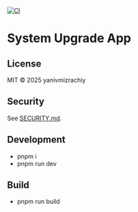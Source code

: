 [![CI](https://github.com/yanivmizrachiy/system-upgrade-app/actions/workflows/ci.yml/badge.svg)](https://github.com/yanivmizrachiy/system-upgrade-app/actions/workflows/ci.yml)

# System Upgrade App

## License
MIT © 2025 yanivmizrachiy

## Security
See [SECURITY.md](SECURITY.md).

## Development
- pnpm i
- pnpm run dev

## Build
- pnpm run build
